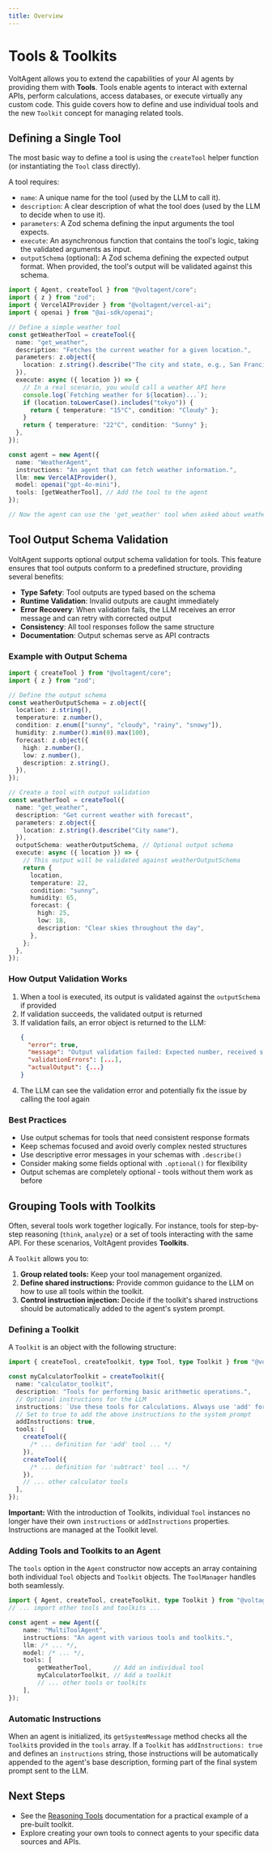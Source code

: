 ```yaml
---
title: Overview
---
```


# Tools & Toolkits

VoltAgent allows you to extend the capabilities of your AI agents by providing them with **Tools**. Tools enable agents to interact with external APIs, perform calculations, access databases, or execute virtually any custom code. This guide covers how to define and use individual tools and the new `Toolkit` concept for managing related tools.

## Defining a Single Tool

The most basic way to define a tool is using the `createTool` helper function (or instantiating the `Tool` class directly).

A tool requires:

- `name`: A unique name for the tool (used by the LLM to call it).
- `description`: A clear description of what the tool does (used by the LLM to decide when to use it).
- `parameters`: A Zod schema defining the input arguments the tool expects.
- `execute`: An asynchronous function that contains the tool's logic, taking the validated arguments as input.
- `outputSchema` (optional): A Zod schema defining the expected output format. When provided, the tool's output will be validated against this schema.

```typescript
import { Agent, createTool } from "@voltagent/core";
import { z } from "zod";
import { VercelAIProvider } from "@voltagent/vercel-ai";
import { openai } from "@ai-sdk/openai";

// Define a simple weather tool
const getWeatherTool = createTool({
  name: "get_weather",
  description: "Fetches the current weather for a given location.",
  parameters: z.object({
    location: z.string().describe("The city and state, e.g., San Francisco, CA"),
  }),
  execute: async ({ location }) => {
    // In a real scenario, you would call a weather API here
    console.log(`Fetching weather for ${location}...`);
    if (location.toLowerCase().includes("tokyo")) {
      return { temperature: "15°C", condition: "Cloudy" };
    }
    return { temperature: "22°C", condition: "Sunny" };
  },
});

const agent = new Agent({
  name: "WeatherAgent",
  instructions: "An agent that can fetch weather information.",
  llm: new VercelAIProvider(),
  model: openai("gpt-4o-mini"),
  tools: [getWeatherTool], // Add the tool to the agent
});

// Now the agent can use the 'get_weather' tool when asked about weather.
```

## Tool Output Schema Validation

VoltAgent supports optional output schema validation for tools. This feature ensures that tool outputs conform to a predefined structure, providing several benefits:

- **Type Safety**: Tool outputs are typed based on the schema
- **Runtime Validation**: Invalid outputs are caught immediately
- **Error Recovery**: When validation fails, the LLM receives an error message and can retry with corrected output
- **Consistency**: All tool responses follow the same structure
- **Documentation**: Output schemas serve as API contracts

### Example with Output Schema

```typescript
import { createTool } from "@voltagent/core";
import { z } from "zod";

// Define the output schema
const weatherOutputSchema = z.object({
  location: z.string(),
  temperature: z.number(),
  condition: z.enum(["sunny", "cloudy", "rainy", "snowy"]),
  humidity: z.number().min(0).max(100),
  forecast: z.object({
    high: z.number(),
    low: z.number(),
    description: z.string(),
  }),
});

// Create a tool with output validation
const weatherTool = createTool({
  name: "get_weather",
  description: "Get current weather with forecast",
  parameters: z.object({
    location: z.string().describe("City name"),
  }),
  outputSchema: weatherOutputSchema, // Optional output schema
  execute: async ({ location }) => {
    // This output will be validated against weatherOutputSchema
    return {
      location,
      temperature: 22,
      condition: "sunny",
      humidity: 65,
      forecast: {
        high: 25,
        low: 18,
        description: "Clear skies throughout the day",
      },
    };
  },
});
```

### How Output Validation Works

1. When a tool is executed, its output is validated against the `outputSchema` if provided
2. If validation succeeds, the validated output is returned
3. If validation fails, an error object is returned to the LLM:
   ```json
   {
     "error": true,
     "message": "Output validation failed: Expected number, received string",
     "validationErrors": [...],
     "actualOutput": {...}
   }
   ```
4. The LLM can see the validation error and potentially fix the issue by calling the tool again

### Best Practices

- Use output schemas for tools that need consistent response formats
- Keep schemas focused and avoid overly complex nested structures
- Use descriptive error messages in your schemas with `.describe()`
- Consider making some fields optional with `.optional()` for flexibility
- Output schemas are completely optional - tools without them work as before

## Grouping Tools with Toolkits

Often, several tools work together logically. For instance, tools for step-by-step reasoning (`think`, `analyze`) or a set of tools interacting with the same API. For these scenarios, VoltAgent provides **Toolkits**.

A `Toolkit` allows you to:

1.  **Group related tools:** Keep your tool management organized.
2.  **Define shared instructions:** Provide common guidance to the LLM on how to use all tools within the toolkit.
3.  **Control instruction injection:** Decide if the toolkit's shared instructions should be automatically added to the agent's system prompt.

### Defining a Toolkit

A `Toolkit` is an object with the following structure:

```typescript
import { createTool, createToolkit, type Tool, type Toolkit } from "@voltagent/core";

const myCalculatorToolkit = createToolkit({
  name: "calculator_toolkit",
  description: "Tools for performing basic arithmetic operations.",
  // Optional instructions for the LLM
  instructions: `Use these tools for calculations. Always use 'add' for addition, 'subtract' for subtraction.`,
  // Set to true to add the above instructions to the system prompt
  addInstructions: true,
  tools: [
    createTool({
      /* ... definition for 'add' tool ... */
    }),
    createTool({
      /* ... definition for 'subtract' tool ... */
    }),
    // ... other calculator tools
  ],
});
```

**Important:** With the introduction of Toolkits, individual `Tool` instances no longer have their own `instructions` or `addInstructions` properties. Instructions are managed at the Toolkit level.

### Adding Tools and Toolkits to an Agent

The `tools` option in the `Agent` constructor now accepts an array containing both individual `Tool` objects and `Toolkit` objects. The `ToolManager` handles both seamlessly.

```typescript
import { Agent, createTool, createToolkit, type Toolkit } from "@voltagent/core";
// ... import other tools and toolkits ...

const agent = new Agent({
    name: "MultiToolAgent",
    instructions: "An agent with various tools and toolkits.",
    llm: /* ... */,
    model: /* ... */,
    tools: [
        getWeatherTool,      // Add an individual tool
        myCalculatorToolkit, // Add a toolkit
        // ... other tools or toolkits
    ],
});
```

### Automatic Instructions

When an agent is initialized, its `getSystemMessage` method checks all the `Toolkit`s provided in the `tools` array. If a `Toolkit` has `addInstructions: true` and defines an `instructions` string, those instructions will be automatically appended to the agent's base description, forming part of the final system prompt sent to the LLM.

## Next Steps

- See the [Reasoning Tools](/docs/tools/reasoning-tool/) documentation for a practical example of a pre-built toolkit.
- Explore creating your own tools to connect agents to your specific data sources and APIs.
